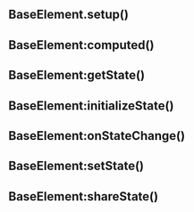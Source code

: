## BaseElement.setup()

## BaseElement:computed()

## BaseElement:getState()

## BaseElement:initializeState()

## BaseElement:onStateChange()

## BaseElement:setState()

## BaseElement:shareState()

